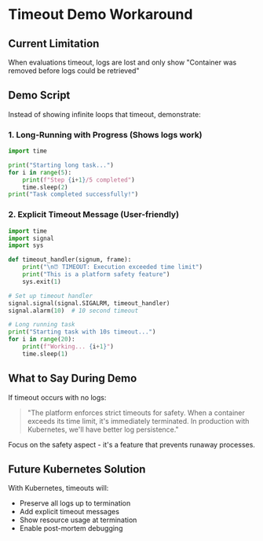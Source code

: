 # Timeout Demo Workaround

## Current Limitation
When evaluations timeout, logs are lost and only show "Container was removed before logs could be retrieved"

## Demo Script
Instead of showing infinite loops that timeout, demonstrate:

### 1. Long-Running with Progress (Shows logs work)
```python
import time

print("Starting long task...")
for i in range(5):
    print(f"Step {i+1}/5 completed")
    time.sleep(2)
print("Task completed successfully!")
```

### 2. Explicit Timeout Message (User-friendly)
```python
import time
import signal
import sys

def timeout_handler(signum, frame):
    print("\n⏰ TIMEOUT: Execution exceeded time limit")
    print("This is a platform safety feature")
    sys.exit(1)

# Set up timeout handler
signal.signal(signal.SIGALRM, timeout_handler)
signal.alarm(10)  # 10 second timeout

# Long running task
print("Starting task with 10s timeout...")
for i in range(20):
    print(f"Working... {i+1}")
    time.sleep(1)
```

## What to Say During Demo

If timeout occurs with no logs:
> "The platform enforces strict timeouts for safety. When a container exceeds its time limit, it's immediately terminated. In production with Kubernetes, we'll have better log persistence."

Focus on the safety aspect - it's a feature that prevents runaway processes.

## Future Kubernetes Solution

With Kubernetes, timeouts will:
- Preserve all logs up to termination
- Add explicit timeout messages
- Show resource usage at termination
- Enable post-mortem debugging